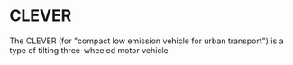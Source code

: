 # CLEVER
The CLEVER (for "compact low emission vehicle for urban transport") is a type of tilting three-wheeled motor vehicle
